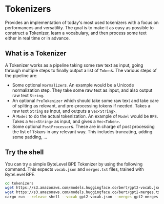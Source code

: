 # Tokenizers

Provides an implementation of today's most used tokenizers with a focus on performances
and versatility. The goal is to make it as easy as possible to construct a Tokenizer, learn a
vocabulary, and then process some text either in real time or in advance.

## What is a Tokenizer

A Tokenizer works as a pipeline taking some raw text as input, going through multiple steps to
finally output a list of `Token`s. The various steps of the pipeline are:
- Some optional `Normalizer`s. An example would be a Unicode normalization step. They take
some raw text as input, and also output raw text `String`.
- An optional `PreTokenizer` which should take some raw text and take care of spliting
as relevant, and pre-processing tokens if needed. Takes a raw text `String` as input, and
outputs a `Vec<String>`.
- A `Model` to do the actual tokenization. An example of `Model` would be `BPE`. Takes
a `Vec<String>` as input, and gives a `Vec<Token>`.
- Some optional `PostProcessor`s. These are in charge of post processing the list of `Token`s
in any relevant way. This includes truncating, adding some padding, ...

## Try the shell

You can try a simple ByteLevel BPE Tokenizer by using the following command. This expects
`vocab.json` and `merges.txt` files, trained with ByteLevel BPE.

```bash
cd tokenizers
wget https://s3.amazonaws.com/models.huggingface.co/bert/gpt2-vocab.json
wget https://s3.amazonaws.com/models.huggingface.co/bert/gpt2-merges.txt
cargo run --release shell --vocab gpt2-vocab.json --merges gpt2-merges.txt
```
